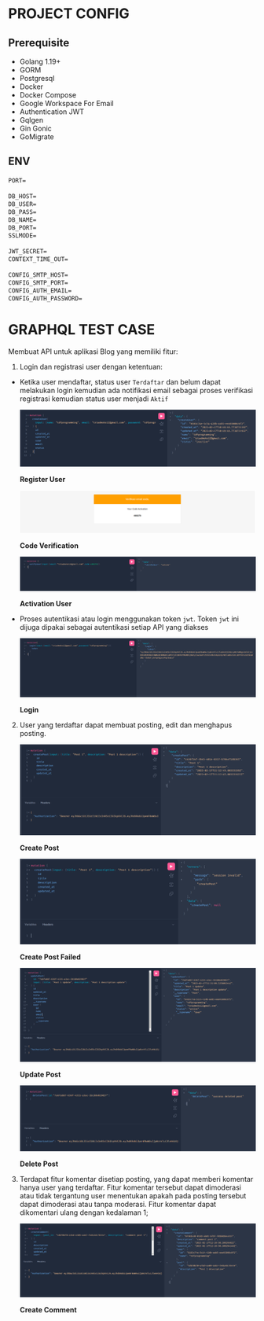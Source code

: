 # PROJECT CONFIG
## Prerequisite
- Golang 1.19+
- GORM
- Postgresql
- Docker
- Docker Compose
- Google Workspace For Email
- Authentication JWT 
- Gqlgen 
- Gin Gonic 
- GoMigrate

## ENV
```env
PORT=

DB_HOST=
DB_USER=
DB_PASS=
DB_NAME=
DB_PORT=
SSLMODE=

JWT_SECRET=
CONTEXT_TIME_OUT=

CONFIG_SMTP_HOST=
CONFIG_SMTP_PORT=
CONFIG_AUTH_EMAIL=
CONFIG_AUTH_PASSWORD=
```

# GRAPHQL TEST CASE


Membuat API untuk aplikasi Blog yang memiliki fitur:

1. Login dan registrasi user dengan ketentuan:

  * Ketika user mendaftar, status user `Terdaftar` dan belum dapat melakukan login kemudian ada notifikasi email sebagai proses verifikasi registrasi kemudian status user menjadi `Aktif`

    ![register](assets/register.png)
    
    **Register User**

    ![Code Verification](assets/verification_email.png)
    
    **Code Verification**

    ![Activation User](assets/activation_user.png)
    
    **Activation User**

  
  * Proses autentikasi atau login menggunakan token `jwt`. Token `jwt` ini dijuga dipakai sebagai autentikasi setiap API yang diakses

    ![Login](assets/login.png)
   
    **Login**

2. User yang terdaftar dapat membuat posting, edit dan menghapus posting.

    ![Create Post](assets/create_post.png)

    **Create Post**

    ![Create Post Failed](assets/create_post_failed.png)
    
    **Create Post Failed**
    
    ![Update Post](assets/update_post.png)
    
    **Update Post**
    
    ![Delete Post](assets/delete_post.png)
    
    **Delete Post**


3. Terdapat fitur komentar disetiap posting, yang dapat memberi komentar hanya user yang terdaftar. Fitur komentar tersebut dapat dimoderasi atau tidak tergantung user menentukan apakah pada posting tersebut dapat dimoderasi atau tanpa moderasi. Fitur komentar dapat dikomentari ulang dengan kedalaman 1;

    ![Create Comment](assets/create_comment.png)

    **Create Comment**
